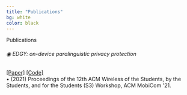 ```yaml
---
title: "Publications"
bg: white
color: black
---
```

<link rel="stylesheet" href="https://maxcdn.bootstrapcdn.com/bootstrap/4.0.0-alpha.2/css/bootstrap.min.css" integrity="sha384-y3tfxAZXuh4HwSYylfB+J125MxIs6mR5FOHamPBG064zB+AFeWH94NdvaCBm8qnd" crossorigin="anonymous">

<div class="card">
  <div class="card-header"> Publications </div>
  <div class="card-body">
    <h6 class="card-title"> &#9673; EDGY: on-device paralinguistic privacy protection </h6>
    <a href="https://dl.acm.org/doi/abs/10.1145/3477087.3478382" class="card-link">[Paper]</a>
    <a href="https://github.com/RanyaJumah/EDGY" class="card-link">[Code]</a>  
    <br>
    <span>&bull;</span> (2021) Proceedings of the 12th ACM Wireless of the Students, by the Students, and for the Students (S3) Workshop, ACM MobiCom '21.
  </div>
  
  
</div>


